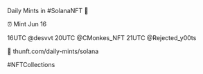 Daily Mints in #SolanaNFT 🚀

⏰ Mint Jun 16

16UTC @desvvt
20UTC @CMonkes_NFT
21UTC @Rejected_y00ts

🔗 thunft.com/daily-mints/solana

#NFTCollections